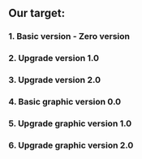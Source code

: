 ## Our target:

### 1. Basic version - Zero version
### 2. Upgrade version 1.0

### 3. Upgrade version 2.0

### 4. Basic graphic version 0.0

### 5. Upgrade graphic version 1.0

### 6. Upgrade graphic version 2.0
